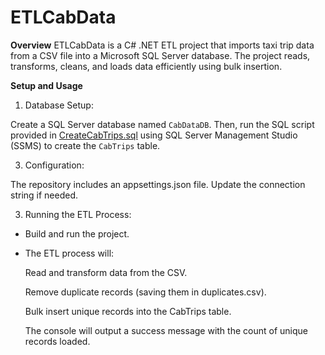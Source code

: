# ETLCabData
**Overview**
ETLCabData is a C# .NET ETL project that imports taxi trip data from a CSV file into a Microsoft SQL Server database. The project reads, transforms, cleans, and loads data efficiently using bulk insertion.

**Setup and Usage**
1. Database Setup:

Create a SQL Server database named `CabDataDB`. Then, run the SQL script provided in [CreateCabTrips.sql](sql/CreateCabTrips.sql) using SQL Server Management Studio (SSMS) to create the `CabTrips` table.

3. Configuration:

The repository includes an appsettings.json file. Update the connection string if needed.

3. Running the ETL Process:

- Build and run the project.

- The ETL process will:

  Read and transform data from the CSV.

  Remove duplicate records (saving them in duplicates.csv).

  Bulk insert unique records into the CabTrips table.

  The console will output a success message with the count of unique records loaded.
